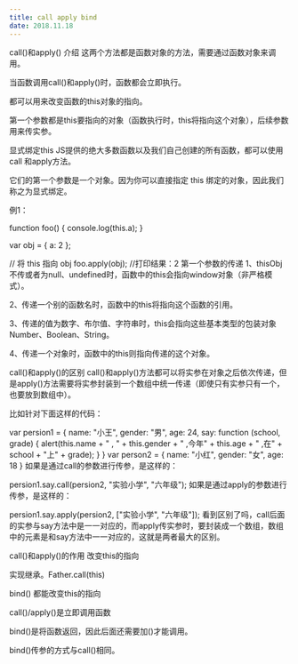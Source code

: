 ```yaml
---
title: call apply bind
date: 2018.11.18
---
```


call()和apply()
介绍
这两个方法都是函数对象的方法，需要通过函数对象来调用。

当函数调用call()和apply()时，函数都会立即执行。

都可以用来改变函数的this对象的指向。

第一个参数都是this要指向的对象（函数执行时，this将指向这个对象），后续参数用来传实参。

显式绑定this
JS提供的绝大多数函数以及我们自己创建的所有函数，都可以使用call 和apply方法。

它们的第一个参数是一个对象。因为你可以直接指定 this 绑定的对象，因此我们称之为显式绑定。

例1：

function foo() {
    console.log(this.a);
}

var obj = {
    a: 2
};

// 将 this 指向 obj
foo.apply(obj); //打印结果：2
第一个参数的传递
1、thisObj不传或者为null、undefined时，函数中的this会指向window对象（非严格模式）。

2、传递一个别的函数名时，函数中的this将指向这个函数的引用。

3、传递的值为数字、布尔值、字符串时，this会指向这些基本类型的包装对象Number、Boolean、String。

4、传递一个对象时，函数中的this则指向传递的这个对象。

call()和apply()的区别
call()和apply()方法都可以将实参在对象之后依次传递，但是apply()方法需要将实参封装到一个数组中统一传递（即使只有实参只有一个，也要放到数组中）。

比如针对下面这样的代码：

var persion1 = {
    name: "小王",
    gender: "男",
    age: 24,
    say: function (school, grade) {
        alert(this.name + " , " + this.gender + " ,今年" + this.age + " ,在" + school + "上" + grade);
    }
}
var person2 = {
    name: "小红",
    gender: "女",
    age: 18
}
如果是通过call的参数进行传参，是这样的：

persion1.say.call(persion2, "实验小学", "六年级");
如果是通过apply的参数进行传参，是这样的：

persion1.say.apply(persion2, ["实验小学", "六年级"]);
看到区别了吗，call后面的实参与say方法中是一一对应的，而apply传实参时，要封装成一个数组，数组中的元素是和say方法中一一对应的，这就是两者最大的区别。

call()和apply()的作用
改变this的指向

实现继承。Father.call(this)

bind()
都能改变this的指向

call()/apply()是立即调用函数

bind()是将函数返回，因此后面还需要加()才能调用。

bind()传参的方式与call()相同。